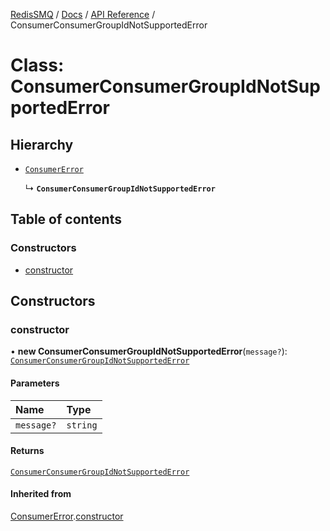 [RedisSMQ](../../../README.md) / [Docs](../../README.md) / [API Reference](../README.md) / ConsumerConsumerGroupIdNotSupportedError

# Class: ConsumerConsumerGroupIdNotSupportedError

## Hierarchy

- [`ConsumerError`](ConsumerError.md)

  ↳ **`ConsumerConsumerGroupIdNotSupportedError`**

## Table of contents

### Constructors

- [constructor](ConsumerConsumerGroupIdNotSupportedError.md#constructor)

## Constructors

### constructor

• **new ConsumerConsumerGroupIdNotSupportedError**(`message?`): [`ConsumerConsumerGroupIdNotSupportedError`](ConsumerConsumerGroupIdNotSupportedError.md)

#### Parameters

| Name | Type |
| :------ | :------ |
| `message?` | `string` |

#### Returns

[`ConsumerConsumerGroupIdNotSupportedError`](ConsumerConsumerGroupIdNotSupportedError.md)

#### Inherited from

[ConsumerError](ConsumerError.md).[constructor](ConsumerError.md#constructor)
